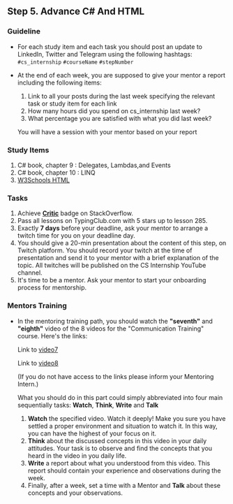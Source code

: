 ## Step 5. Advance C# And HTML

### Guideline

- For each study item and each task you should post an update to LinkedIn, Twitter and Telegram using the following hashtags:
  `#cs_internship`
  `#courseName`
  `#stepNumber`

- At the end of each week, you are supposed to give your mentor a report including the following items:

  1. Link to all your posts during the last week specifying the relevant task or study item for each link
  2. How many hours did you spend on cs_internship last week?
  3. What percentage you are satisfied with what you did last week?

  You will have a session with your mentor based on your report

### Study Items <!-- omit in toc -->

1. C# book, chapter 9 : Delegates, Lambdas,and Events
2. C# book, chapter 10 : LINQ
3. [W3Schools HTML](https://www.w3schools.com/html/default.asp)

### Tasks <!-- omit in toc -->

1. Achieve [**Critic**](https://stackoverflow.com/help/badges/7/critic) badge on StackOverflow.
2. Pass all lessons on TypingClub.com with 5 stars up to lesson 285.
3. Exactly **7 days** before your deadline, ask your mentor to arrange a twitch time for you on your deadline day.
4. You should give a 20-min presentation about the content of this step, on Twitch platform. You should record your twitch at the time of presentation and send it to your mentor with a brief explanation of the topic. All twitches will be published on the CS Internship YouTube channel.
5. It's time to be a mentor. Ask your mentor to start your onboarding process for mentorship.

### Mentors Training

- In the mentoring training path, you should watch the **"seventh"** and **"eighth"** video of the 8 videos for the "Communication Training" course.  Here's the links:

  Link to [video7](https://drive.google.com/file/d/167Io_enDD8FHxwt5LBc7YNXCzfIuRC8D/view?usp=sharing)

  Link to [video8](https://drive.google.com/file/d/1KcyLrVv_CBgSwF6kFpGSvQ9D5SjFT0Gt/view?usp=sharing)
  
  (If you do not have access to the links please inform your Mentoring Intern.)

  What you should do in this part could simply abbreviated into four main sequentially tasks: **Watch**, **Think**, **Write** and **Talk**
  1. **Watch** the specified video. Watch it deeply! Make you sure you have settled a proper environment and situation to watch it. In this way, you can have the highest of your focus on it.
  2. **Think** about the discussed concepts in this video in your daily attitudes. Your task is to observe and find the concepts that you heard in the video in you daily life.
  3. **Write** a report about what you understood from this video. This report should contain your experience and observations during the week.
  4. Finally, after a week, set a time with a Mentor and **Talk** about these concepts and your observations.
